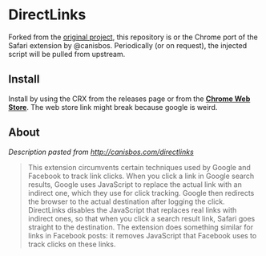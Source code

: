# DirectLinks

Forked from the [original project](https://github.com/canisbos/DirectLinks), this repository is  or the Chrome port of the Safari extension by @canisbos. Periodically (or on request), the injected script will be pulled from upstream.

## Install

Install by using the CRX from the releases page or from the **[Chrome Web Store](https://chrome.google.com/webstore/detail/jmmlehkhepchhogkchmcmkedebfaebia/)**. The web store link might break because google is weird.

## About

*Description pasted from http://canisbos.com/directlinks*

> This extension circumvents certain techniques used by Google and Facebook to track link clicks.
> When you click a link in Google search results, Google uses JavaScript to replace the actual link with an indirect one, which they use for click tracking. Google then redirects the browser to the actual destination after logging the click. DirectLinks disables the JavaScript that replaces real links with indirect ones, so that when you click a search result link, Safari goes straight to the destination.
> The extension does something similar for links in Facebook posts: it removes JavaScript that Facebook uses to track clicks on these links.
